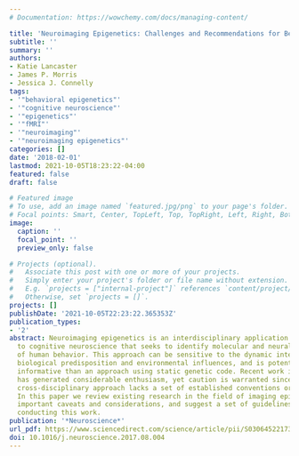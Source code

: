 ```yaml
---
# Documentation: https://wowchemy.com/docs/managing-content/

title: 'Neuroimaging Epigenetics: Challenges and Recommendations for Best Practices'
subtitle: ''
summary: ''
authors:
- Katie Lancaster
- James P. Morris
- Jessica J. Connelly
tags:
- '"behavioral epigenetics"'
- '"cognitive neuroscience"'
- '"epigenetics"'
- '"fMRI"'
- '"neuroimaging"'
- '"neuroimaging epigenetics"'
categories: []
date: '2018-02-01'
lastmod: 2021-10-05T18:23:22-04:00
featured: false
draft: false

# Featured image
# To use, add an image named `featured.jpg/png` to your page's folder.
# Focal points: Smart, Center, TopLeft, Top, TopRight, Left, Right, BottomLeft, Bottom, BottomRight.
image:
  caption: ''
  focal_point: ''
  preview_only: false

# Projects (optional).
#   Associate this post with one or more of your projects.
#   Simply enter your project's folder or file name without extension.
#   E.g. `projects = ["internal-project"]` references `content/project/deep-learning/index.md`.
#   Otherwise, set `projects = []`.
projects: []
publishDate: '2021-10-05T22:23:22.365353Z'
publication_types:
- '2'
abstract: Neuroimaging epigenetics is an interdisciplinary application of epigenetics
  to cognitive neuroscience that seeks to identify molecular and neural predictors
  of human behavior. This approach can be sensitive to the dynamic interaction between
  biological predisposition and environmental influences, and is potentially more
  informative than an approach using static genetic code. Recent work in this field
  has generated considerable enthusiasm, yet caution is warranted since any novel
  cross-disciplinary approach lacks a set of established conventions or standards.
  In this paper we review existing research in the field of imaging epigenetics, outline
  important caveats and considerations, and suggest a set of guidelines for researchers
  conducting this work.
publication: '*Neuroscience*'
url_pdf: https://www.sciencedirect.com/science/article/pii/S0306452217305626
doi: 10.1016/j.neuroscience.2017.08.004
---
```

